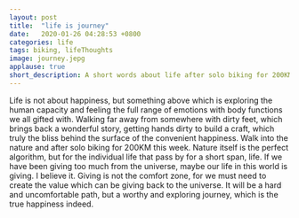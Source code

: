 ```yaml
---
layout: post
title:  "life is journey"
date:   2020-01-26 04:28:53 +0800
categories: life
tags: biking, lifeThoughts
image: journey.jepg
applause: true
short_description: A short words about life after solo biking for 200KM.
--- 
```


Life is not about happiness, but something above which is exploring the human capacity and feeling the full range of emotions with body functions we all gifted with. Walking far away from somewhere with dirty feet, which brings back a wonderful story, getting hands dirty to build a craft, which truly the bliss behind the surface of the convenient happiness. Walk into the nature and after solo biking for 200KM this week. Nature itself is the perfect algorithm, but for the individual life that pass by for a short span, life. If we have been giving too much from the universe, maybe our life in this world is giving. I believe it. Giving is not the comfort zone, for we must need to create the value which can be giving back to the universe. It will be a hard and uncomfortable path, but a worthy and exploring journey, which is the true happiness indeed. 